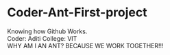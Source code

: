 # Coder-Ant-First-project
Knowing how Github Works.
<br>
Coder: Aditi
College: VIT
<br>
WHY AM I AN ANT? BECAUSE WE WORK TOGETHER!!!